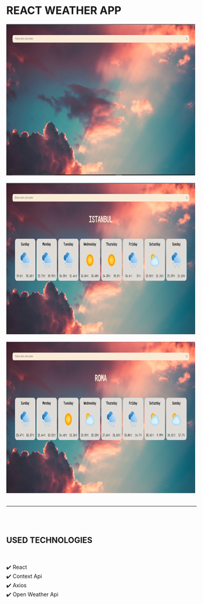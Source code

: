 # REACT WEATHER APP

<img src='./src/assets/images/weatherapp.png' alt='weatherapp' width='500px' height='400px' />

<br>
<br>

<img src='./src/assets/images/weatherapp2.png' alt='weatherapp' width='500px' height='400px' />

<br>
<br>

<img src='./src/assets/images/weatherapp3.png' alt='weatherapp' width='500px' height='400px' />

<br>
<br>
<hr>
<br>
<br>

## USED TECHNOLOGIES

<br>



✔️ React<br>
✔️ Context Api<br>
✔️ Axios<br>
✔️ Open Weather Api<br>